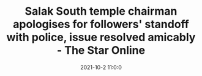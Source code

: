 ---
"title": "Salak South temple chairman apologises for followers' standoff with police, issue resolved amicably - The Star Online"
"date": "2021-10-2 11:0:0"
"feed_name": "GOOGLENEWSCONSTRUCTION"
"feed_website": "https://news.google.com/search?q=construction%2Bincident&hl=en-US&gl=US&ceid=US:en"
"feed_rss": "https://news.google.com/rss/search?q=construction%2Bincident&hl=en-US&gl=US&ceid=US:en"
"link": "https://www.thestar.com.my/news/nation/2021/10/02/salak-south-temple-chairman-apologises-for-followers-standoff-with-police-issue-resolved-amicably"
"source": "{'href': 'https://www.thestar.com.my', 'title': 'The Star Online'}"
"file": "_posts/2021-1-1-f12ea7f7f8593d853ecf3d9b130d37d945458747.md"
"accident": "0"
"drilling": "0"
"dead": "0"
"injured": "0"
"arrested": "0"
"where": "unknown site"
"causes": "unknown"
"place": "unknown place"
---